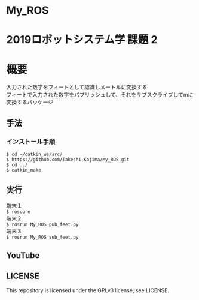# My_ROS
# 2019ロボットシステム学 課題 2 
# 概要  
入力された数字をフィートとして認識しメートルに変換する  
フィートで入力された数字をパブリッシュして、それをサブスクライブしてmに変換するパッケージ  
## 手法  
### インストール手順
```
$ cd ~/catkin_ws/src/
$ https://github.com/Takeshi-Kojima/My_ROS.git
$ cd ../
$ catkin_make
```    
## 実行  
端末１  
`$ roscore`  
端末２  
`$ rosrun My_ROS pub_feet.py`  
端末３  
`$ rosrun My_ROS sub_feet.py`
## YouTube



## LICENSE  
This repository is licensed under the GPLv3 license, see LICENSE.
